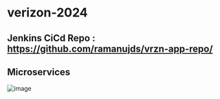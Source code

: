 # verizon-2024

## Jenkins CiCd Repo : https://github.com/ramanujds/vrzn-app-repo/

## Microservices 

![image](https://github.com/ramanujds/verizon-2024/assets/42864715/c001a765-ae05-4765-853a-f13464907331)
